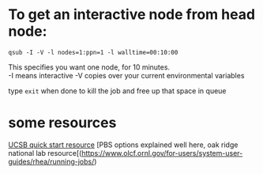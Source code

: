 

# To get an interactive node from head node:

`qsub -I -V -l nodes=1:ppn=1 -l walltime=00:10:00`

This specifies you want one node, for 10 minutes.  
-I means interactive
-V copies over your current environmental variables

type `exit` when done to kill the job and free up that space in queue

# some resources
[UCSB quick start resource](http://csc.cnsi.ucsb.edu/sites/csc.cnsi.ucsb.edu/files/docs/csc_quickstart_0.pdf)
[PBS options explained well here, oak ridge national lab resource[(https://www.olcf.ornl.gov/for-users/system-user-guides/rhea/running-jobs/)


